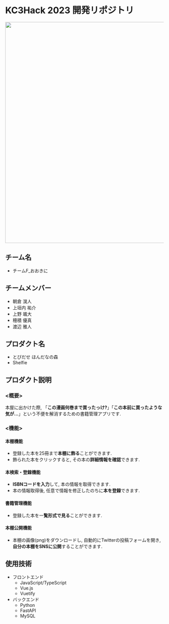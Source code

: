 # KC3Hack 2023 開発リポジトリ

<img src="https://kc3.me/cms/wp-content/uploads/2023/01/top-banner.png" width="700px">

## チーム名

<!-- チームIDとチーム名を入力 -->

- チームF_おおきに

## チームメンバー
- 朝倉 滉人
- 上垣内 祐介
- 上野 颯大
- 穂積 優真
- 渡辺 雅人


## プロダクト名

- とびだせ ほんだなの森
- Shelfie

## プロダクト説明

### <概要>
本屋に出かけた際, 「**この漫画何巻まで買ったっけ?**」「**この本前に買ったような気が...**」という不便を解消するための書籍管理アプリです.

### <機能>
#### 本棚機能
- 登録した本を25冊まで**本棚に飾る**ことができます.
- 飾られた本をクリックすると, その本の**詳細情報を確認**できます.

#### 本検索・登録機能
- **ISBNコードを入力**して, 本の情報を取得できます.
- 本の情報取得後, 任意で情報を修正したのちに**本を登録**できます.

#### 書籍管理機能
- 登録した本を一**覧形式で見る**ことができます.

#### 本棚公開機能
- 本棚の画像(png)をダウンロードし, 自動的にTwitterの投稿フォームを開き, **自分の本棚をSNSに公開**することができます.



## 使用技術

- フロントエンド
  - JavaScript/TypeScript
  - Vue.js
  - Vuetify
- バックエンド
  - Python
  - FastAPI
  - MySQL



<!--
markdownの記法はこちらを参照してください！
https://docs.github.com/ja/get-started/writing-on-github/getting-started-with-writing-and-formatting-on-github/basic-writing-and-formatting-syntax
-->
